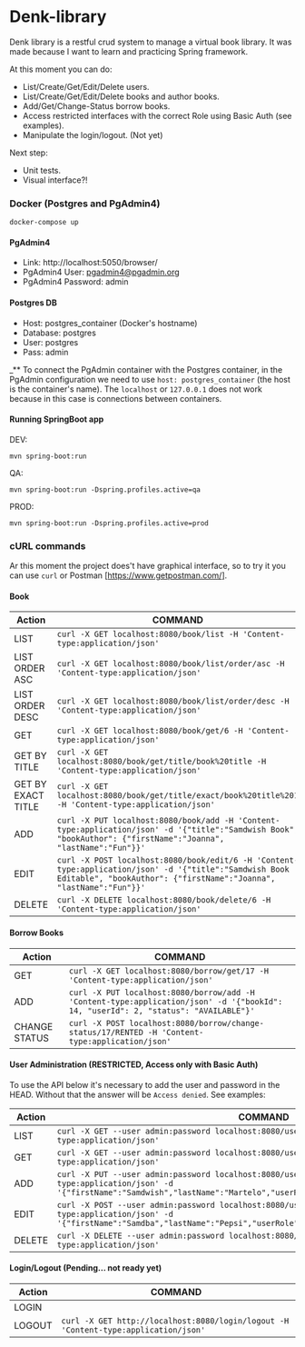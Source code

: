 # Denk-library

Denk library is a restful crud system to manage a virtual book library. It was made because I want to learn and practicing Spring framework.

At this moment you can do:

  - List/Create/Get/Edit/Delete users.
  - List/Create/Get/Edit/Delete books and author books.
  - Add/Get/Change-Status borrow books.
  - Access restricted interfaces with the correct Role using Basic Auth (see examples).
  - Manipulate the login/logout. (Not yet)
  
Next step:
  
  - Unit tests.
  - Visual interface?!

### Docker (Postgres and PgAdmin4)

``
docker-compose up
``

#### PgAdmin4
- Link: http://localhost:5050/browser/
- PgAdmin4 User: pgadmin4@pgadmin.org
- PgAdmin4 Password: admin

#### Postgres DB 
- Host: postgres_container (Docker's hostname)
- Database: postgres
- User: postgres
- Pass: admin

_** To connect the PgAdmin container with the Postgres container, in the PgAdmin configuration we need to use `host: postgres_container` (the host is the container's name). The `localhost` or `127.0.0.1` does not work because in this case is connections between containers.

#### Running SpringBoot app

DEV:

`mvn spring-boot:run`

QA:

`mvn spring-boot:run -Dspring.profiles.active=qa`

PROD:

`mvn spring-boot:run -Dspring.profiles.active=prod`


### cURL commands

Ar this moment the project does't have graphical interface, so to try it you can use `curl` or Postman [https://www.getpostman.com/].

#### Book
| Action | COMMAND |
| ------ | ------ |
| LIST | `curl -X GET localhost:8080/book/list -H 'Content-type:application/json'` |
| LIST ORDER ASC | `curl -X GET localhost:8080/book/list/order/asc -H 'Content-type:application/json'` |
| LIST ORDER DESC | `curl -X GET localhost:8080/book/list/order/desc -H 'Content-type:application/json'` |
| GET | `curl -X GET localhost:8080/book/get/6 -H 'Content-type:application/json'` |
| GET BY TITLE| `curl -X GET localhost:8080/book/get/title/book%20title -H 'Content-type:application/json'` |
| GET BY EXACT TITLE| `curl -X GET localhost:8080/book/get/title/exact/book%20title%201 -H 'Content-type:application/json'` |
| ADD | `curl -X PUT localhost:8080/book/add -H 'Content-type:application/json' -d '{"title":"Samdwish Book", "bookAuthor": {"firstName":"Joanna", "lastName":"Fun"}}'` |
| EDIT | `curl -X POST localhost:8080/book/edit/6 -H 'Content-type:application/json' -d '{"title":"Samdwish Book Editable", "bookAuthor": {"firstName":"Joanna", "lastName":"Fun"}}'` |
| DELETE | `curl -X DELETE localhost:8080/book/delete/6 -H 'Content-type:application/json'` |

#### Borrow Books
| Action | COMMAND |
| ------ | ------ |
| GET | `curl -X GET localhost:8080/borrow/get/17 -H 'Content-type:application/json'` |
| ADD | `curl -X PUT localhost:8080/borrow/add -H 'Content-type:application/json' -d '{"bookId": 14, "userId": 2, "status": "AVAILABLE"}'` |
| CHANGE STATUS | `curl -X POST localhost:8080/borrow/change-status/17/RENTED -H 'Content-type:application/json'` |

#### User Administration (RESTRICTED, Access only with Basic Auth)

To use the API below it's necessary to add the user and password in the HEAD. Without that the answer will be `Access denied`. See examples:

| Action | COMMAND |
| ------ | ------ |
| LIST | `curl -X GET --user admin:password localhost:8080/user/list -H 'Content-type:application/json'` |
| GET | `curl -X GET --user admin:password localhost:8080/user/get/2 -H 'Content-type:application/json'` |
| ADD |`curl -X PUT --user admin:password localhost:8080/user/add -H 'Content-type:application/json' -d '{"firstName":"Samdwish","lastName":"Martelo","userRole":"LIBRARIAN","password":"xyxy2"}'` |
| EDIT | `curl -X POST --user admin:password localhost:8080/user/edit/3 -H 'Content-type:application/json' -d '{"firstName":"Samdba","lastName":"Pepsi","userRole":"LIBRARIAN","password":"xyxy2"}'` |
| DELETE | `curl -X DELETE --user admin:password localhost:8080/user/delete/2 -H 'Content-type:application/json'` |


#### Login/Logout (Pending... not ready yet)
| Action | COMMAND |
| ------ | ------ |
| LOGIN |  |
| LOGOUT | `curl -X GET http://localhost:8080/login/logout -H 'Content-type:application/json'` |

